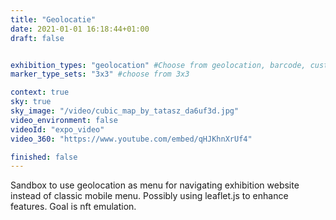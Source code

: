 ```yaml
---
title: "Geolocatie"
date: 2021-01-01 16:18:44+01:00
draft: false


exhibition_types: "geolocation" #Choose from geolocation, barcode, custom_barcode, picture
marker_type_sets: "3x3" #choose from 3x3

context: true
sky: true
sky_image: "/video/cubic_map_by_tatasz_da6uf3d.jpg"
video_environment: false
videoId: "expo_video"
video_360: "https://www.youtube.com/embed/qHJKhnXrUf4"

finished: false
---
```

Sandbox to use geolocation as menu for navigating exhibition website instead of classic mobile menu.
Possibly using leaflet.js to enhance features. Goal is nft emulation.
